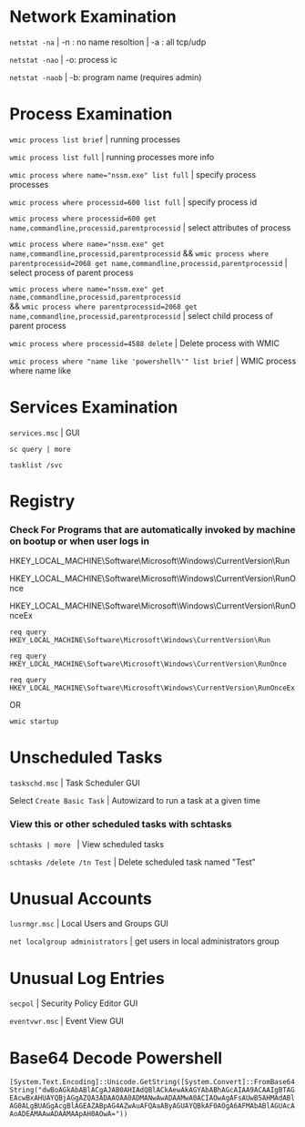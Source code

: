# Network Examination

`netstat -na` | -n : no name resoltion | -a : all tcp/udp

`netstat -nao` | -o:  process ic

`netstat -naob` | -b: program name (requires admin)


# Process Examination

`wmic process list brief` | running processes

`wmic process list full` | running processes more info

`wmic process where name="nssm.exe" list full` | specify process processes
 
`wmic process where processid=600 list full` | specify process id

`wmic process where processid=600 get name,commandline,processid,parentprocessid` | select attributes of process

`wmic process where name="nssm.exe" get name,commandline,processid,parentprocessid` 
&&
`wmic process where parentprocessid=2068 get name,commandline,processid,parentprocessid` | select process of parent process


`wmic process where name="nssm.exe" get name,commandline,processid,parentprocessid`  
&&
`wmic process where parentprocessid=2068 get name,commandline,processid,parentprocessid` | select child process of parent process

`wmic process where processid=4588 delete` | Delete process with WMIC

`wmic process where "name like 'powershell%'" list brief` | WMIC process where name like

# Services Examination

`services.msc` | GUI

`sc query | more`

`tasklist /svc`

# Registry

### Check For Programs that are automatically invoked by machine on bootup or when user logs in ###

HKEY_LOCAL_MACHINE\Software\Microsoft\Windows\CurrentVersion\Run

HKEY_LOCAL_MACHINE\Software\Microsoft\Windows\CurrentVersion\RunOnce

HKEY_LOCAL_MACHINE\Software\Microsoft\Windows\CurrentVersion\RunOnceEx

`req query HKEY_LOCAL_MACHINE\Software\Microsoft\Windows\CurrentVersion\Run`

`reg query HKEY_LOCAL_MACHINE\Software\Microsoft\Windows\CurrentVersion\RunOnce`

`req query HKEY_LOCAL_MACHINE\Software\Microsoft\Windows\CurrentVersion\RunOnceEx`

OR 

`wmic startup`

# Unscheduled Tasks

`taskschd.msc` | Task Scheduler GUI

Select `Create Basic Task` | Autowizard to run a task at a given time

### View this or other scheduled tasks with schtasks ###

`schtasks | more ` | View scheduled tasks

`schtasks /delete /tn Test` | Delete scheduled task named "Test"

# Unusual Accounts

`lusrmgr.msc` | Local Users and Groups GUI

`net localgroup administrators` | get users in local administrators group

# Unusual Log Entries

`secpol` | Security Policy Editor GUI

`eventvwr.msc` | Event View GUI

# Base64 Decode Powershell
`[System.Text.Encoding]::Unicode.GetString([System.Convert]::FromBase64String("dwBoAGkAbABlACgAJAB0AHIAdQBlACkAewAkAGYAbABhAGcAIAA9ACAAIgBTAGEAcwBxAHUAYQBjAGgAZQA3ADAAOAA0ADMANwAwADAAMwA0ACIAOwAgAFsAUwB5AHMAdABlAG0ALgBUAGgAcgBlAGEAZABpAG4AZwAuAFQAaAByAGUAYQBkAF0AOgA6AFMAbABlAGUAcAAoADEAMAAwADAAMAApAH0AOwA="))`